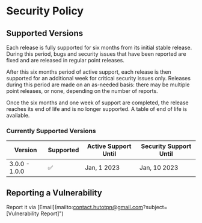 # Security Policy

## Supported Versions

Each release is fully supported for six months from its initial stable release. During this period, bugs and security issues that have been reported are fixed and are released in regular point releases.

After this six months period of active support, each release is then supported for an additional week for critical security issues only. Releases during this period are made on an as-needed basis: there may be multiple point releases, or none, depending on the number of reports.

Once the six months and one week of support are completed, the release reaches its end of life and is no longer supported. A table of end of life is available.

### Currently Supported Versions

| Version       | Supported           | Active Support Until | Security Support Until |
| ------------- | ------------------- | -------------------- | ---------------------- |
| 3.0.0 - 1.0.0 | :white_check_mark:  | Jan, 1 2023          | Jan, 10 2023           |

## Reporting a Vulnerability

Report it via [Email](mailto:contact.hutotpn@gmail.com?subject=[Vulnerability Report]")

